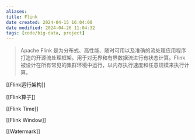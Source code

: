 ```yaml
---
aliases: 
title: Flink
date created: 2024-04-15 16:04:00
date modified: 2024-04-26 11:04:32
tags: [code/big-data, project]
---
```

>Apache Flink 是为分布式、高性能、随时可用以及准确的流处理应用程序打造的开源流处理框架。用于对无界和有界数据流进行有状态计算。Flink 被设计在所有常见的集群环境中运行，以内存执行速度和任意规模来执行计算。

[[Flink运行架构]]

[[Flink算子]]

[[Flink Time]]

[[Flink Window]]

[[Watermark]]